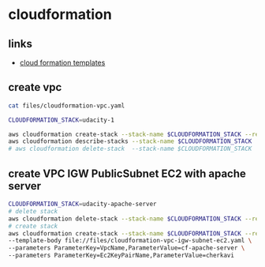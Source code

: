 # cloudformation
## links
* [cloud formation templates](https://docs.aws.amazon.com/AWSCloudFormation/latest/UserGuide/aws-template-resource-type-ref.html)
  
## create vpc
```sh
cat files/cloudformation-vpc.yaml
```
```sh
CLOUDFORMATION_STACK=udacity-1

aws cloudformation create-stack --stack-name $CLOUDFORMATION_STACK --region us-east-1 --template-body file://files/cloudformation-vpc.yaml
aws cloudformation describe-stacks --stack-name $CLOUDFORMATION_STACK
# aws cloudformation delete-stack  --stack-name $CLOUDFORMATION_STACK
```

## create VPC IGW PublicSubnet EC2 with apache server
```sh
CLOUDFORMATION_STACK=udacity-apache-server
# delete stack 
aws cloudformation delete-stack --stack-name $CLOUDFORMATION_STACK --region us-east-1
# create stack
aws cloudformation create-stack --stack-name $CLOUDFORMATION_STACK --region us-east-1 \
--template-body file://files/cloudformation-vpc-igw-subnet-ec2.yaml \
--parameters ParameterKey=VpcName,ParameterValue=cf-apache-server \
--parameters ParameterKey=Ec2KeyPairName,ParameterValue=cherkavi

```